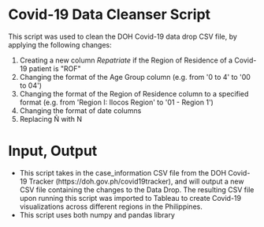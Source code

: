 # Covid-19 Data Cleanser Script

This script was used to clean the DOH Covid-19 data drop CSV file, by applying the following changes:
<ol>
  <li> Creating a new column <i> Repatriate </i> if the Region of Residence of a Covid-19 patient is "ROF" </li>
  <li> Changing the format of the Age Group column (e.g. from '0 to 4' to '00 to 04') </li>
  <li> Changing the format of the Region of Residence column to a specified format (e.g. from 'Region I: Ilocos Region' to '01 - Region 1') </li>
  <li> Changing the format of date columns </li>
  <li> Replacing Ñ with N </li>
</ol>

# Input, Output
<ul>
  <li> This script takes in the case_information CSV file from the DOH Covid-19 Tracker (https://doh.gov.ph/covid19tracker), and will output a new CSV file containing the changes to the Data Drop. The resulting CSV file upon running this script was imported to Tableau to create Covid-19 visualizations across different regions in the Philippines. </li>
  <li> This script uses both numpy and pandas library </li>
</ul>
